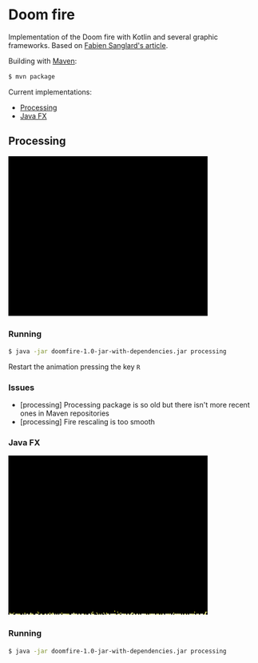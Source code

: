 # Doom fire
Implementation of the Doom fire with Kotlin and several graphic frameworks. Based on [Fabien Sanglard's article](http://fabiensanglard.net/doom_fire_psx/).

Building with [Maven](https://maven.apache.org/):
```bash
$ mvn package
```

Current implementations:
 * [Processing](#processing)
 * [Java FX](#java-fx)

## Processing
![demo](doc/doom.gif)

### Running
```bash
$ java -jar doomfire-1.0-jar-with-dependencies.jar processing
```

Restart the animation pressing the key `R`

### Issues
 * [processing] Processing package is so old but there isn't more recent ones in Maven repositories
 * [processing] Fire rescaling is too smooth


### Java FX
![demo](doc/doomfx.gif)

### Running
```bash
$ java -jar doomfire-1.0-jar-with-dependencies.jar processing
```
